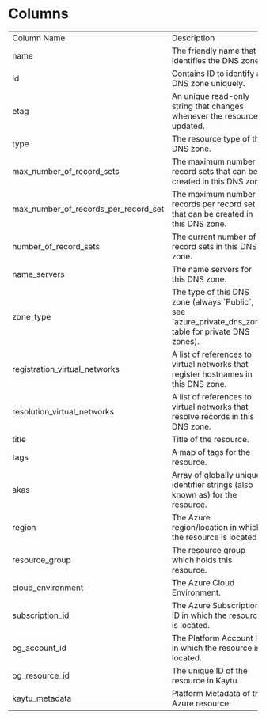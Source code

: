 # Columns  

<table>
	<tr><td>Column Name</td><td>Description</td></tr>
	<tr><td>name</td><td>The friendly name that identifies the DNS zone.</td></tr>
	<tr><td>id</td><td>Contains ID to identify a DNS zone uniquely.</td></tr>
	<tr><td>etag</td><td>An unique read-only string that changes whenever the resource is updated.</td></tr>
	<tr><td>type</td><td>The resource type of the DNS zone.</td></tr>
	<tr><td>max_number_of_record_sets</td><td>The maximum number of record sets that can be created in this DNS zone.</td></tr>
	<tr><td>max_number_of_records_per_record_set</td><td>The maximum number of records per record set that can be created in this DNS zone.</td></tr>
	<tr><td>number_of_record_sets</td><td>The current number of record sets in this DNS zone.</td></tr>
	<tr><td>name_servers</td><td>The name servers for this DNS zone.</td></tr>
	<tr><td>zone_type</td><td>The type of this DNS zone (always `Public`, see `azure_private_dns_zone` table for private DNS zones).</td></tr>
	<tr><td>registration_virtual_networks</td><td>A list of references to virtual networks that register hostnames in this DNS zone.</td></tr>
	<tr><td>resolution_virtual_networks</td><td>A list of references to virtual networks that resolve records in this DNS zone.</td></tr>
	<tr><td>title</td><td>Title of the resource.</td></tr>
	<tr><td>tags</td><td>A map of tags for the resource.</td></tr>
	<tr><td>akas</td><td>Array of globally unique identifier strings (also known as) for the resource.</td></tr>
	<tr><td>region</td><td>The Azure region/location in which the resource is located.</td></tr>
	<tr><td>resource_group</td><td>The resource group which holds this resource.</td></tr>
	<tr><td>cloud_environment</td><td>The Azure Cloud Environment.</td></tr>
	<tr><td>subscription_id</td><td>The Azure Subscription ID in which the resource is located.</td></tr>
	<tr><td>og_account_id</td><td>The Platform Account ID in which the resource is located.</td></tr>
	<tr><td>og_resource_id</td><td>The unique ID of the resource in Kaytu.</td></tr>
	<tr><td>kaytu_metadata</td><td>Platform Metadata of the Azure resource.</td></tr>
</table>